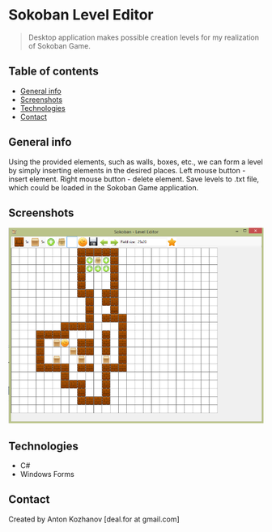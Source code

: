 # Sokoban Level Editor
> Desktop application makes possible creation levels for my realization of Sokoban Game.

## Table of contents
* [General info](#general-info)
* [Screenshots](#screenshots)
* [Technologies](#technologies)
* [Contact](#contact)

## General info
Using the provided elements, such as walls, boxes, etc., we can form a level by simply inserting elements in the desired places. Left mouse button - insert element. Right mouse button - delete element.
Save levels to .txt file, which could be loaded in the Sokoban Game application.

## Screenshots
![1](./img/1.png)


## Technologies
* C#
* Windows Forms

## Contact
Created by Anton Kozhanov [deal.for at gmail.com]
